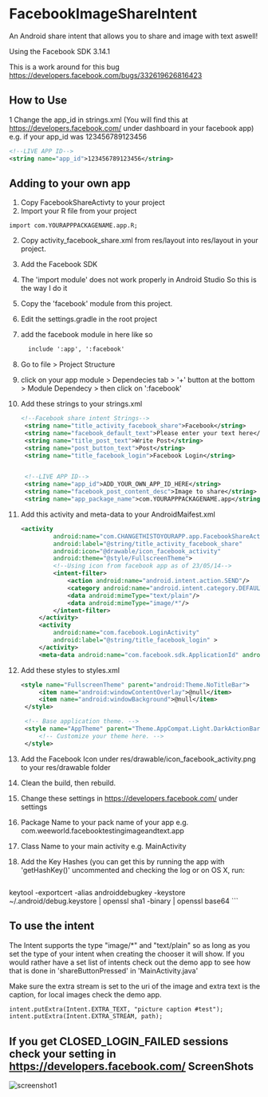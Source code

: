 FacebookImageShareIntent
========================

An Android share intent that allows you to share and image with text aswell! 

Using the Facebook SDK 3.14.1 

This is a work around for this bug https://developers.facebook.com/bugs/332619626816423

How to Use
----------
1 Change the app_id in strings.xml (You will find this at https://developers.facebook.com/ under dashboard in your facebook app)
e.g. if your app_id was 123456789123456
```xml
<!--LIVE APP ID-->
<string name="app_id">123456789123456</string>
```


Adding to your own app
----------------------
1. Copy FacebookShareActivty to your project
 1. Import your R file from your project
   ```
   import com.YOURAPPPACKAGENAME.app.R;
   ```
 2. Copy activity_facebook_share.xml from res/layout into res/layout in your project.
2. Add the Facebook SDK
 1. The 'import module' does not work properly in Android Studio So this is the way I do it
  1. Copy the 'facebook' module from this project.
  2. Edit the settings.gradle in the root project
   1. add the facebook module in here like so
      ```xml
        include ':app', ':facebook'
      ```

 2. Go to file > Project Structure
  1. click on your app module > Dependecies tab > '+' button at the bottom > Module Dependecy > then click on ':facebook'
 
3. Add these strings to your strings.xml
   ```xml
   <!--Facebook share intent Strings-->
    <string name="title_activity_facebook_share">Facebook</string>
    <string name="facebook_default_text">Please enter your text here</string>
    <string name="title_post_text">Write Post</string>
    <string name="post_button_text">Post</string>
    <string name="title_facebook_login">Facebook Login</string>


    <!--LIVE APP ID-->
    <string name="app_id">ADD_YOUR_OWN_APP_ID_HERE</string>
    <string name="facebook_post_content_desc">Image to share</string>
    <string name="app_package_name">com.YOURAPPPACKAGENAME.app</string>
    ```
    
4. Add this activity and meta-data to your AndroidMaifest.xml 
   ```xml
   <activity
            android:name="com.CHANGETHISTOYOURAPP.app.FacebookShareActivity"
            android:label="@string/title_activity_facebook_share"
            android:icon="@drawable/icon_facebook_activity"
            android:theme="@style/FullscreenTheme">
            <!--Using icon from facebook app as of 23/05/14-->
            <intent-filter>
                <action android:name="android.intent.action.SEND"/>
                <category android:name="android.intent.category.DEFAULT"/>
                <data android:mimeType="text/plain"/>
                <data android:mimeType="image/*"/>
            </intent-filter>
        </activity>
        <activity
            android:name="com.facebook.LoginActivity"
            android:label="@string/title_facebook_login" >
        </activity>
        <meta-data android:name="com.facebook.sdk.ApplicationId" android:value="@string/app_id"/>
   ```

5. Add these styles to styles.xml
   ```xml
   <style name="FullscreenTheme" parent="android:Theme.NoTitleBar">
        <item name="android:windowContentOverlay">@null</item>
        <item name="android:windowBackground">@null</item>
    </style>

    <!-- Base application theme. -->
    <style name="AppTheme" parent="Theme.AppCompat.Light.DarkActionBar">
        <!-- Customize your theme here. -->
    </style>
   ```
   
6. Add the Facebook Icon under res/drawable/icon_facebook_activity.png to your res/drawable folder
7. Clean the build, then rebuild.
8. Change these settings in https://developers.facebook.com/ under settings 
 1. Package Name to your pack name of your app e.g. com.weeworld.facebooktestingimageandtext.app 
 2. Class Name to your main activity e.g. MainActivity
 3. Add the Key Hashes (you can get this by running the app with 'getHashKey()' uncommented and checking the log or on OS X, run: 
    
    ```
 keytool -exportcert -alias androiddebugkey -keystore ~/.android/debug.keystore | openssl sha1 -binary | openssl base64
    ```

## To use the intent

The Intent supports the type "image/*" and "text/plain" so as long as you set the type of your intent when creating the chooser it will show. If you would rather have a set list of intents check out the demo app to see how that is done in 'shareButtonPressed' in 'MainActivity.java'

Make sure the extra stream is set to the uri of the image and extra text is the caption, for local images check the demo app.
```xml
intent.putExtra(Intent.EXTRA_TEXT, "picture caption #test");
intent.putExtra(Intent.EXTRA_STREAM, path);
```

If you get CLOSED_LOGIN_FAILED sessions check your setting in https://developers.facebook.com/
ScreenShots
-----------

![screenshot1](https://www.dropbox.com/s/vq65beea9ed6aii/Screenshot%202014-05-29%2013.23.29.png)
